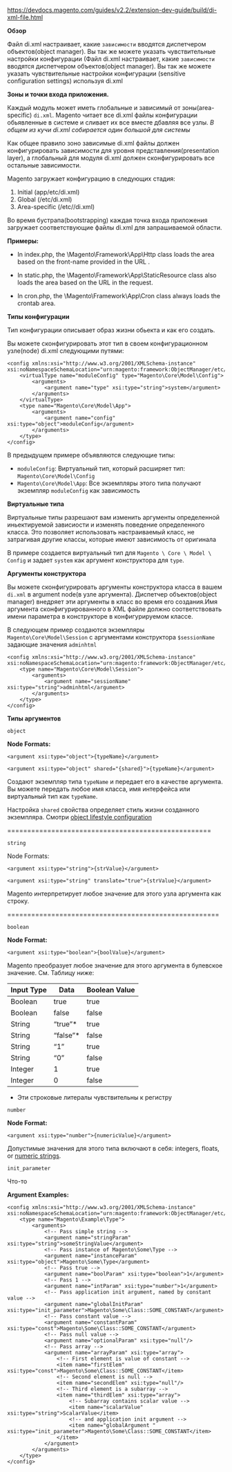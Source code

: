 https://devdocs.magento.com/guides/v2.2/extension-dev-guide/build/di-xml-file.html

**Обзор**

Файл di.xml настраивает, какие `зависимости` вводятся диспетчером объектов(object manager). Вы так же можете указать чувствительные настройки конфигурации (Файл di.xml настраивает, какие `зависимости` вводятся диспетчером объектов(object manager). Вы так же можете указать чувствительные настройки конфигурации (sensitive configuration settings) используя di.xml

**Зоны и точки входа приложения.**

Каждый модуль может иметь глобальные и зависимый от зоны(area-specific) `di.xml`. Magento читает все di.xml файлы конфигурации обьявленные в системе и сливает их все вместе дбавляя все узлы. _В общем из кучи di.xml собирается один большой для системы_

Как общее правило зоно зависимые di.xml файлы должен конфигурировать зависимости для уровня представления(presentation layer), а глобальный для модуля di.xml должен сконфигурировать все остальные зависимости.
 

Magento загружает конфигурацию в следующих стадия:

1. Initial (app/etc/di.xml)
2. Global (<moduleDir>/etc/di.xml)
3. Area-specific (<moduleDir>/etc/<area>/di.xml)

Во время бустрапа(bootstrapping) каждая точка входа приложения загружает соответствующие файлы di.xml для запрашиваемой области.

**Примеры:**

* In index.php, the \Magento\Framework\App\Http class loads the area based on the front-name provided in the URL .

* In static.php, the \Magento\Framework\App\StaticResource class also loads the area based on the URL in the request.

* In cron.php, the \Magento\Framework\App\Cron class always loads the crontab area.

**Типы конфигурации**

Тип конфигурации описывает образ жизни обьекта и как его создать.

Вы можете сконфигурировать этот тип в своем конфигурационном узле(node) di.xml следующими путями:

```
<config xmlns:xsi="http://www.w3.org/2001/XMLSchema-instance" xsi:noNamespaceSchemaLocation="urn:magento:framework:ObjectManager/etc/config.xsd">
    <virtualType name="moduleConfig" type="Magento\Core\Model\Config">
        <arguments>
            <argument name="type" xsi:type="string">system</argument>
        </arguments>
    </virtualType>
    <type name="Magento\Core\Model\App">
        <arguments>
            <argument name="config" xsi:type="object">moduleConfig</argument>
        </arguments>
    </type>
</config>
```

В предыдущем примере объявляются следующие типы:

* `moduleConfig`: Виртуальный тип, который расширяет тип: `Magento\Core\Model\Config`
*  `Magento\Core\Model\App`: Все экземпляры этого типа получают экземпляр `moduleConfig` как зависимость


**Виртуальные типа**

Виртуальные типы разрешают вам изменить аргументы определенной иньектируемой зависиости и изменять поведение определенного класса.
Это позволяет использовать настраиваемый класс, не затрагивая другие классы, которые имеют зависимость от оригинала

В примере создается виртуальный тип для `Magento \ Core \ Model \ Config` и задает `system` как аргумент конструктора для `type`.

**Аргументы конструктора**

Вы можете сконфигурировать аргументы конструктора класса в вашем `di.xml` в argument node(в узле аргумента). Диспетчер объектов(object manager) внедряет эти аргументы в класс во время его создания.Имя аргумента сконфигурированного в XML файле должно соответствовать имени параметра в конструкторе в конфигурируемом классе.

В следующем пример создаются экземпляры `Magento\Core\Model\Session` c аргументами конструктора `$sessionName` задающие значения `adminhtml`
```
<config xmlns:xsi="http://www.w3.org/2001/XMLSchema-instance" xsi:noNamespaceSchemaLocation="urn:magento:framework:ObjectManager/etc/config.xsd">
    <type name="Magento\Core\Model\Session">
        <arguments>
            <argument name="sessionName" xsi:type="string">adminhtml</argument>
        </arguments>
    </type>
</config>
```

**Типы аргументов**

`object`

**Node Formats:**

`<argument xsi:type="object">{typeName}</argument>`

`<argument xsi:type="object" shared="{shared}">{typeName}</argument>`

Создают экземпляр типа `typeName` и передает его в качестве аргумента. Вы можете передать любое имя класса, имя интерфейса или виртуальный тип как `typeName`.

Настройка `shared` свойства определяет стиль жизни созданного экземпляра. Смотри [object lifestyle configuration](https://devdocs.magento.com/guides/v2.2/extension-dev-guide/build/di-xml-file.html#object-lifestyle-configuration)

===================================================


`string`

Node Formats:

`<argument xsi:type="string">{strValue}</argument>`

`<argument xsi:type="string" translate="true">{strValue}</argument>`

Magento интерпретирует любое значение для этого узла аргумента как строку.

=====================================================

`boolean`

**Node Format:**

`<argument xsi:type="boolean">{boolValue}</argument>`

Magento преобразует любое значение для этого аргумента в булевское значение. См. Таблицу ниже:

|Input Type | Data | Boolean Value|
|---------- | ---- | --------------
Boolean|true|	true
Boolean|false|	false
String |“true”*|	true
String |“false”*|	false
String |“1”|	true
String	|“0”|	false
Integer	|1|	true
Integer	|0|	false

* Эти строковые литералы чувствительны к регистру

`number`

**Node Format:**

`<argument xsi:type="number">{numericValue}</argument>`

Допустимые значения для этого типа включают в себя:  integers, floats, or [numeric strings](http://us3.php.net/is_numeric).

`init_parameter`

Что-то


**Argument Examples:**

```
<config xmlns:xsi="http://www.w3.org/2001/XMLSchema-instance" xsi:noNamespaceSchemaLocation="urn:magento:framework:ObjectManager/etc/config.xsd">
    <type name="Magento\Example\Type">
        <arguments>
            <!-- Pass simple string -->
            <argument name="stringParam" xsi:type="string">someStringValue</argument>
            <!-- Pass instance of Magento\Some\Type -->
            <argument name="instanceParam" xsi:type="object">Magento\Some\Type</argument>
            <!-- Pass true -->
            <argument name="boolParam" xsi:type="boolean">1</argument>
            <!-- Pass 1 -->
            <argument name="intParam" xsi:type="number">1</argument>
            <!-- Pass application init argument, named by constant value -->
            <argument name="globalInitParam" xsi:type="init_parameter">Magento\Some\Class::SOME_CONSTANT</argument>
            <!-- Pass constant value -->
            <argument name="constantParam" xsi:type="const">Magento\Some\Class::SOME_CONSTANT</argument>
            <!-- Pass null value -->
            <argument name="optionalParam" xsi:type="null"/>
            <!-- Pass array -->
            <argument name="arrayParam" xsi:type="array">
                <!-- First element is value of constant -->
                <item name="firstElem" xsi:type="const">Magento\Some\Class::SOME_CONSTANT</item>
                <!-- Second element is null -->
                <item name="secondElem" xsi:type="null"/>
                <!-- Third element is a subarray -->
                <item name="thirdElem" xsi:type="array">
                    <!-- Subarray contains scalar value -->
                    <item name="scalarValue" xsi:type="string">ScalarValue</item>
                    <!-- and application init argument -->
                    <item name="globalArgument " xsi:type="init_parameter">Magento\Some\Class::SOME_CONSTANT</item>
                </item>
            </argument>
        </arguments>
    </type>
</config>
```